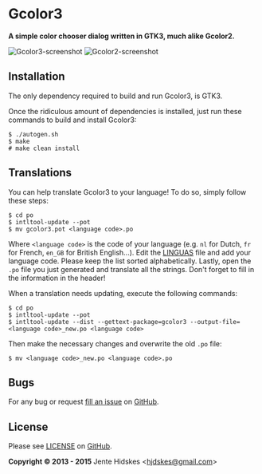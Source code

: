 Gcolor3
=======

**A simple color chooser dialog written in GTK3, much alike Gcolor2.**

![Gcolor3-screenshot](https://github.com/Unia/gcolor3/raw/master/gcolor3.png "gcolor3")
![Gcolor2-screenshot](https://github.com/Unia/gcolor3/raw/master/gcolor2.png "gcolor2")

Installation
------------

The only dependency required to build and run Gcolor3, is GTK3.

Once the ridiculous amount of dependencies is installed, just run these commands to build and install Gcolor3:

	$ ./autogen.sh
	$ make
	# make clean install

Translations
------------

You can help translate Gcolor3 to your language! To do so, simply follow these steps:

	$ cd po
	$ intltool-update --pot
	$ mv gcolor3.pot <language code>.po

Where `<language code>` is the code of your language (e.g. `nl` for Dutch, `fr` for French, `en_GB` for British English...).
Edit the [LINGUAS](https://github.com/Unia/gcolor3/blob/master/po/LINGUAS) file and add your language code. Please keep the list sorted alphabetically.
Lastly, open the `.po` file you just generated and translate all the strings. Don't forget to fill in the information in the header!

When a translation needs updating, execute the following commands:

	$ cd po
	$ intltool-update --pot
	$ intltool-update --dist --gettext-package=gcolor3 --output-file=<language code>_new.po <language code>

Then make the necessary changes and overwrite the old `.po` file:

	$ mv <language code>_new.po <language code>.po

Bugs
----

For any bug or request [fill an issue](https://github.com/Unia/gcolor3/issues) on [GitHub][github].

License
-------

Please see [LICENSE](https://github.com/Unia/gcolor3/blob/master/LICENSE) on [GitHub][github].

**Copyright © 2013 - 2015** Jente Hidskes &lt;hjdskes@gmail.com&gt;

  [github]: https://github.com/Unia/gcolor3

